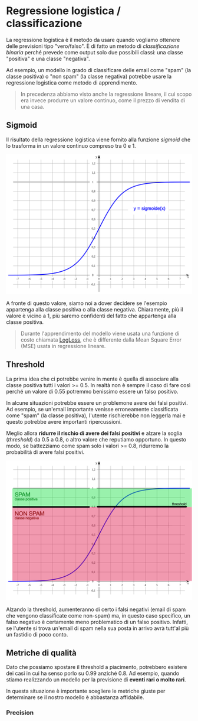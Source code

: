 # Regressione logistica / classificazione

La regressione logistica è il metodo da usare quando vogliamo ottenere delle previsioni tipo "vero/falso". È di fatto un metodo di *classificazione binaria* perché prevede come output solo due possibili classi: una classe "positiva" e una classe "negativa".

Ad esempio, un modello in grado di classificare delle email come "spam" (la classe positiva) o "non spam" (la classe negativa) potrebbe usare la regressione logistica come metodo di apprendimento.

> In precedenza abbiamo visto anche la regressione lineare, il cui scopo era invece produrre un valore continuo, come il prezzo di vendita di una casa.

## Sigmoid

Il risultato della regressione logistica viene fornito alla funzione *sigmoid* che lo trasforma in un valore continuo compreso tra 0 e 1.

![sigmoid.png](sigmoid.png)

A fronte di questo valore, siamo noi a dover decidere se l'esempio appartenga alla classe positiva o alla classe negativa. Chiaramente, più il valore è vicino a 1, più saremo confidenti del fatto che appartenga alla classe positiva.

> Durante l'apprendimento del modello viene usata una funzione di costo chiamata [LogLoss](https://developers.google.com/machine-learning/glossary#Log_Loss), che è differente dalla Mean Square Error (MSE) usata in regressione lineare.

## Threshold

La prima idea che ci potrebbe venire in mente è quella di associare alla classe positiva tutti i valori >= 0.5. In realtà non è sempre il caso di fare così perché un valore di 0.55 potremmo benissimo essere un falso positivo.

In alcune situazioni potrebbe essere un problemone avere dei falsi positivi. Ad esempio, se un'email importante venisse erroneamente classificata come "spam" (la classe positiva), l'utente rischierebbe non leggerla mai e questo potrebbe avere importanti ripercussioni.

Meglio allora **ridurre il rischio di avere dei falsi positivi** e alzare la soglia (_threshold_) da 0.5 a 0.8, o altro valore che reputiamo opportuno. In questo modo, se battezziamo come spam solo i valori >= 0.8, ridurremo la probabilità di avere falsi positivi.

![threshold.png](threshold.png)

Alzando la threshold, aumenteranno di certo i falsi negativi (email di spam che vengono classificate come non-spam) ma, in questo caso specifico, un falso negativo è certamente meno problematico di un falso positivo. Infatti, se l'utente si trova un'email di spam nella sua posta in arrivo avrà tutt'al più un fastidio di poco conto.

## Metriche di qualità

Dato che possiamo spostare il threshold a piacimento, potrebbero esistere dei casi in cui ha senso porlo su 0.99 anziché 0.8. Ad esempio, quando stiamo realizzando un modello per la previsione di **eventi rari o molto rari**.

In questa situazione è importante scegliere le metriche giuste per determinare se il nostro modello è abbastanza affidabile.

### Precision


